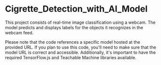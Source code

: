 # Cigrette_Detection_with_AI_Model
This project consists of real-time image classification using a webcam. The model predicts and displays labels for the objects it recognizes in the webcam feed.

Please note that the code references a specific model hosted at the provided URL. If you plan to use this code, you'll need to make sure that the model URL is correct and accessible. Additionally, it's important to have the required TensorFlow.js and Teachable Machine libraries available.
